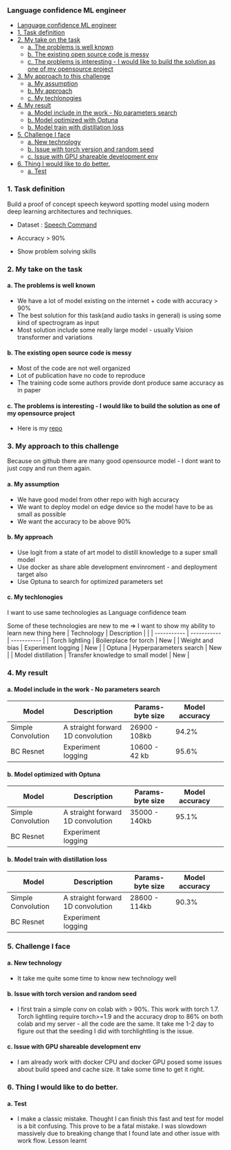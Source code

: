 ### Language confidence ML engineer

- [Language confidence ML engineer](#language-confidence-ml-engineer)
- [1. Task definition](#1-task-definition)
- [2. My take on the task](#2-my-take-on-the-task)
  - [a. The problems is well known](#a-the-problems-is-well-known)
  - [b. The existing open source code is messy](#b-the-existing-open-source-code-is-messy)
  - [c. The problems is interesting - I would like to build the solution as one of my opensource project](#c-the-problems-is-interesting---i-would-like-to-build-the-solution-as-one-of-my-opensource-project)
- [3. My approach to this challenge](#3-my-approach-to-this-challenge)
  - [a. My assumption](#a-my-assumption)
  - [b. My approach](#b-my-approach)
  - [c. My techlonogies](#c-my-techlonogies)
- [4. My result](#4-my-result)
  - [a. Model include in the work - No parameters search](#a-model-include-in-the-work---no-parameters-search)
  - [b. Model optimized with Optuna](#b-model-optimized-with-optuna)
  - [b. Model train with distillation loss](#b-model-train-with-distillation-loss)
- [5. Challenge I face](#5-challenge-i-face)
  - [a. New technology](#a-new-technology)
  - [b. Issue with torch version and random seed](#b-issue-with-torch-version-and-random-seed)
  - [c. Issue with GPU shareable development env](#c-issue-with-gpu-shareable-development-env)
- [6. Thing I would like to do better.](#6-thing-i-would-like-to-do-better)
  - [a. Test](#a-test)

### 1. Task definition
Build a proof of concept speech keyword spotting model using modern deep learning architectures and techniques.

- Dataset : [Speech Command](https://pytorch.org/audio/stable/datasets.html#speechcommands)

- Accuracy > 90%

- Show problem solving skills

### 2. My take on the task

####  a. The problems is well known
- We have a lot of model existing on the internet + code with accuracy > 90%
- The best solution for this task(and audio tasks in general) is using some kind of spectrogram as input
- Most solution include some really large model - usually Vision transformer and variations

#### b. The existing open source code is messy
- Most of the code are not well organized
- Lot of publication have no code to reproduce
- The training code some authors provide dont produce same accuracy as in paper

#### c. The problems is interesting - I would like to build the solution as one of my opensource project
- Here is my [repo](https://github.com/egochao/speech_commands_distillation_torch_lightling)


### 3. My approach to this challenge

Because on github there are many good opensource model - I dont want to just copy and run them again.

#### a. My assumption
- We have good model from other repo with high accuracy
- We want to deploy model on edge device so the model have to be as small as possible
- We want the accuracy to be above 90%


#### b. My approach
- Use logit from a state of art model to distill knowledge to a super small model
- Use docker as share able development envinroment - and deployment target also
- Use Optuna to search for optimized parameters set


#### c. My techlonogies
I want to use same technologies as Language confidence team

Some of these technologies are new to me => I want to show my ability to learn new thing here
| Technology      | Description |   |
| ----------- | ----------- | ----------- |
| Torch lightling      | Boilerplace for torch    | New |
| Weight and bias   | Experiment logging        | New |
| Optuna   | Hyperparameters search | New | 
| Model distillation   | Transfer knowledge to small model | New |

### 4. My result

#### a. Model include in the work - No parameters search
| Model      | Description |  Params-byte size | Model accuracy | |
| ----------- | ----------- | ----------- | ----------- | ----------- | 
| Simple Convolution      | A straight forward 1D convolution    | 26900 - 108kb | 94.2% |
| BC Resnet   | Experiment logging        | 10600 - 42 kb | 95.6% |  |

#### b. Model optimized with Optuna
| Model      | Description |  Params-byte size | Model accuracy | |
| ----------- | ----------- | ----------- | ----------- | ----------- | 
| Simple Convolution      | A straight forward 1D convolution    | 35000 - 140kb | 95.1% | |
| BC Resnet   | Experiment logging        |  |  | |

#### b. Model train with distillation loss
| Model      | Description |  Params-byte size | Model accuracy | |
| ----------- | ----------- | ----------- | ----------- | ----------- | 
| Simple Convolution      | A straight forward 1D convolution    | 28600 - 114kb | 90.3% | |
| BC Resnet   | Experiment logging        |  |  | |


### 5. Challenge I face

#### a. New technology
- It take me quite some time to know new technology well

#### b. Issue with torch version and random seed
- I first train a simple conv on colab with > 90%. This work with torch 1.7. Torch lightling require torch>=1.9 and the accuracy drop to 86% on both colab and my server - all the code are the same. It take me 1-2 day to figure out that the seeding I did with torchlightling is the issue.

#### c. Issue with GPU shareable development env
- I am already work with docker CPU and docker GPU posed some issues about build speed and cache size. It take some time to get it right.


### 6. Thing I would like to do better.
#### a. Test
- I make a classic mistake. Thought I can finish this fast and test for model is a bit confusing. This prove to be a fatal mistake. I was slowdown massively due to breaking change that I found late and other issue with work flow. Lesson learnt

